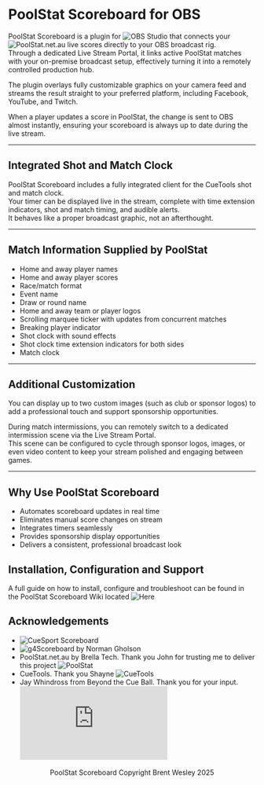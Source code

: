 # PoolStat Scoreboard for OBS

PoolStat Scoreboard is a plugin for ![OBS Studio](https://obsproject.com/) that connects your ![PoolStat.net.au](https://poolstat.net.au) live scores directly to your OBS broadcast rig.  
Through a dedicated Live Stream Portal, it links active PoolStat matches with your on-premise broadcast setup, effectively turning it into a remotely controlled production hub.

The plugin overlays fully customizable graphics on your camera feed and streams the result straight to your preferred platform, including Facebook, YouTube, and Twitch.

When a player updates a score in PoolStat, the change is sent to OBS almost instantly, ensuring your scoreboard is always up to date during the live stream.

---

## Integrated Shot and Match Clock

PoolStat Scoreboard includes a fully integrated client for the CueTools shot and match clock.  
Your timer can be displayed live in the stream, complete with time extension indicators, shot and match timing, and audible alerts.  
It behaves like a proper broadcast graphic, not an afterthought.

---

## Match Information Supplied by PoolStat

- Home and away player names  
- Home and away player scores  
- Race/match format  
- Event name  
- Draw or round name  
- Home and away team or player logos  
- Scrolling marquee ticker with updates from concurrent matches  
- Breaking player indicator  
- Shot clock with sound effects  
- Shot clock time extension indicators for both sides  
- Match clock

---

## Additional Customization

You can display up to two custom images (such as club or sponsor logos) to add a professional touch and support sponsorship opportunities.

During match intermissions, you can remotely switch to a dedicated intermission scene via the Live Stream Portal.  
This scene can be configured to cycle through sponsor logos, images, or even video content to keep your stream polished and engaging between games.

---

## Why Use PoolStat Scoreboard

- Automates scoreboard updates in real time  
- Eliminates manual score changes on stream  
- Integrates timers seamlessly  
- Provides sponsorship display opportunities  
- Delivers a consistent, professional broadcast look

## Installation, Configuration and Support

A full guide on how to install, configure and troubleshoot can be found in the PoolStat Scoreboard Wiki located ![Here](https://github.com/ratava/PoolStat-Scoreboard/wiki)

## Acknowledgements

- ![CueSport Scoreboard](https://github.com/iainsmacleod/CueSport-Scoreboard "CueSports Scoreboard")
- ![g4Scoreboard by Norman Gholson](https://github.com/ngholson/g4ScoreBoard/ "g4Scoreboard")
- PoolStat.net.au by Brella Tech. Thank you John for trusting me to deliver this project ![PoolStat](https://info.poolstat.net.au)
- CueTools. Thank you Shayne ![CueTools](https://cuetools.app)
- Jay Whindross from Beyond the Cue Ball. Thank you for your input.![Beyond the Cue Ball](https://www.facebook.com/profile.php?id=61581674846444)

<div align="center">
  PoolStat Scoreboard Copyright Brent Wesley 2025
</div>
  
